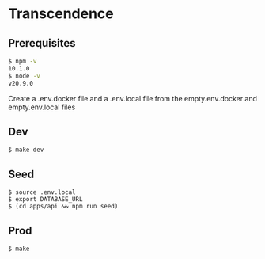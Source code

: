 # Transcendence

## Prerequisites
```bash
$ npm -v
10.1.0
$ node -v
v20.9.0
```
Create a .env.docker file and a .env.local file from the empty.env.docker and empty.env.local files

## Dev
```
$ make dev
```
## Seed
```
$ source .env.local
$ export DATABASE_URL
$ (cd apps/api && npm run seed)
```

## Prod
```
$ make
```
